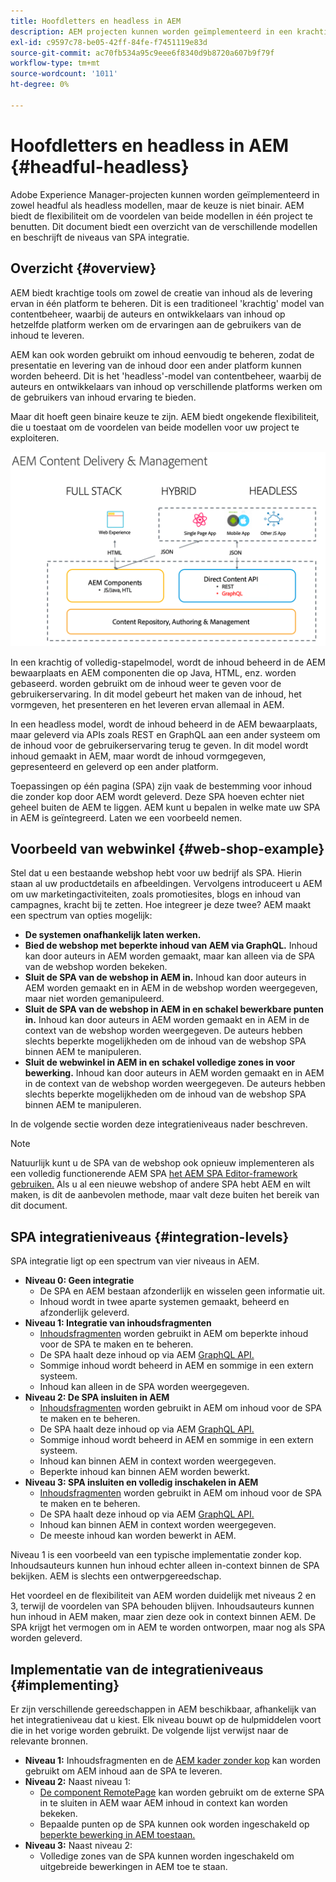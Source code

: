 ```yaml
---
title: Hoofdletters en headless in AEM
description: AEM projecten kunnen worden geïmplementeerd in een krachtig en zonder kop, maar de keuze is niet binair. AEM biedt de flexibiliteit om de voordelen van beide modellen in één project te benutten.
exl-id: c9597c78-be05-42ff-84fe-f7451119e83d
source-git-commit: ac70fb534a95c9eee6f8340d9b8720a607b9f79f
workflow-type: tm+mt
source-wordcount: '1011'
ht-degree: 0%

---
```


# Hoofdletters en headless in AEM {#headful-headless}

Adobe Experience Manager-projecten kunnen worden geïmplementeerd in zowel headful als headless modellen, maar de keuze is niet binair. AEM biedt de flexibiliteit om de voordelen van beide modellen in één project te benutten. Dit document biedt een overzicht van de verschillende modellen en beschrijft de niveaus van SPA integratie.

## Overzicht {#overview}

AEM biedt krachtige tools om zowel de creatie van inhoud als de levering ervan in één platform te beheren. Dit is een traditioneel &#39;krachtig&#39; model van contentbeheer, waarbij de auteurs en ontwikkelaars van inhoud op hetzelfde platform werken om de ervaringen aan de gebruikers van de inhoud te leveren.

AEM kan ook worden gebruikt om inhoud eenvoudig te beheren, zodat de presentatie en levering van de inhoud door een ander platform kunnen worden beheerd. Dit is het &#39;headless&#39;-model van contentbeheer, waarbij de auteurs en ontwikkelaars van inhoud op verschillende platforms werken om de gebruikers van inhoud ervaring te bieden.

Maar dit hoeft geen binaire keuze te zijn. AEM biedt ongekende flexibiliteit, die u toestaat om de voordelen van beide modellen voor uw project te exploiteren.

![Implementatiemodellen AEM](/help/sites-developing/headless/getting-started/assets/aem-implementation-models.png)

In een krachtig of volledig-stapelmodel, wordt de inhoud beheerd in de AEM bewaarplaats en AEM componenten die op Java, HTML, enz. worden gebaseerd. worden gebruikt om de inhoud weer te geven voor de gebruikerservaring. In dit model gebeurt het maken van de inhoud, het vormgeven, het presenteren en het leveren ervan allemaal in AEM.

In een headless model, wordt de inhoud beheerd in de AEM bewaarplaats, maar geleverd via APIs zoals REST en GraphQL aan een ander systeem om de inhoud voor de gebruikerservaring terug te geven. In dit model wordt inhoud gemaakt in AEM, maar wordt de inhoud vormgegeven, gepresenteerd en geleverd op een ander platform.

Toepassingen op één pagina (SPA) zijn vaak de bestemming voor inhoud die zonder kop door AEM wordt geleverd. Deze SPA hoeven echter niet geheel buiten de AEM te liggen. AEM kunt u bepalen in welke mate uw SPA in AEM is geïntegreerd. Laten we een voorbeeld nemen.

## Voorbeeld van webwinkel {#web-shop-example}

Stel dat u een bestaande webshop hebt voor uw bedrijf als SPA. Hierin staan al uw productdetails en afbeeldingen. Vervolgens introduceert u AEM om uw marketingactiviteiten, zoals promotiesites, blogs en inhoud van campagnes, kracht bij te zetten. Hoe integreer je deze twee? AEM maakt een spectrum van opties mogelijk:

* **De systemen onafhankelijk laten werken.**
* **Bied de webshop met beperkte inhoud van AEM via GraphQL.** Inhoud kan door auteurs in AEM worden gemaakt, maar kan alleen via de SPA van de webshop worden bekeken.
* **Sluit de SPA van de webshop in AEM in.** Inhoud kan door auteurs in AEM worden gemaakt en in AEM in de webshop worden weergegeven, maar niet worden gemanipuleerd.
* **Sluit de SPA van de webshop in AEM in en schakel bewerkbare punten in.** Inhoud kan door auteurs in AEM worden gemaakt en in AEM in de context van de webshop worden weergegeven. De auteurs hebben slechts beperkte mogelijkheden om de inhoud van de webshop SPA binnen AEM te manipuleren.
* **Sluit de webwinkel in AEM in en schakel volledige zones in voor bewerking.** Inhoud kan door auteurs in AEM worden gemaakt en in AEM in de context van de webshop worden weergegeven. De auteurs hebben slechts beperkte mogelijkheden om de inhoud van de webshop SPA binnen AEM te manipuleren.

In de volgende sectie worden deze integratieniveaus nader beschreven.

>[!NOTE]
>
>Natuurlijk kunt u de SPA van de webshop ook opnieuw implementeren als een volledig functionerende AEM SPA [het AEM SPA Editor-framework gebruiken.](/help/sites-developing/spa-walkthrough.md) Als u al een nieuwe webshop of andere SPA hebt AEM en wilt maken, is dit de aanbevolen methode, maar valt deze buiten het bereik van dit document.

## SPA integratieniveaus {#integration-levels}

SPA integratie ligt op een spectrum van vier niveaus in AEM.

* **Niveau 0: Geen integratie**
   * De SPA en AEM bestaan afzonderlijk en wisselen geen informatie uit.
   * Inhoud wordt in twee aparte systemen gemaakt, beheerd en afzonderlijk geleverd.
* **Niveau 1: Integratie van inhoudsfragmenten**
   * [Inhoudsfragmenten](/help/assets/content-fragments/content-fragments.md) worden gebruikt in AEM om beperkte inhoud voor de SPA te maken en te beheren.
   * De SPA haalt deze inhoud op via AEM [GraphQL API.](/help/sites-developing/headless/graphql-api/graphql-api-content-fragments.md)
   * Sommige inhoud wordt beheerd in AEM en sommige in een extern systeem.
   * Inhoud kan alleen in de SPA worden weergegeven.
* **Niveau 2: De SPA insluiten in AEM**
   * [Inhoudsfragmenten](/help/assets/content-fragments/content-fragments.md) worden gebruikt in AEM om inhoud voor de SPA te maken en te beheren.
   * De SPA haalt deze inhoud op via AEM [GraphQL API.](/help/sites-developing/headless/graphql-api/graphql-api-content-fragments.md)
   * Sommige inhoud wordt beheerd in AEM en sommige in een extern systeem.
   * Inhoud kan binnen AEM in context worden weergegeven.
   * Beperkte inhoud kan binnen AEM worden bewerkt.
* **Niveau 3: SPA insluiten en volledig inschakelen in AEM**
   * [Inhoudsfragmenten](/help/assets/content-fragments/content-fragments.md) worden gebruikt in AEM om inhoud voor de SPA te maken en te beheren.
   * De SPA haalt deze inhoud op via AEM [GraphQL API.](/help/sites-developing/headless/graphql-api/graphql-api-content-fragments.md)
   * Inhoud kan binnen AEM in context worden weergegeven.
   * De meeste inhoud kan worden bewerkt in AEM.

Niveau 1 is een voorbeeld van een typische implementatie zonder kop. Inhoudsauteurs kunnen hun inhoud echter alleen in-context binnen de SPA bekijken. AEM is slechts een ontwerpgereedschap.

Het voordeel en de flexibiliteit van AEM worden duidelijk met niveaus 2 en 3, terwijl de voordelen van SPA behouden blijven. Inhoudsauteurs kunnen hun inhoud in AEM maken, maar zien deze ook in context binnen AEM. De SPA krijgt het vermogen om in AEM te worden ontworpen, maar nog als SPA worden geleverd.

## Implementatie van de integratieniveaus {#implementing}

Er zijn verschillende gereedschappen in AEM beschikbaar, afhankelijk van het integratieniveau dat u kiest. Elk niveau bouwt op de hulpmiddelen voort die in het vorige worden gebruikt. De volgende lijst verwijst naar de relevante bronnen.

* **Niveau 1:** Inhoudsfragmenten en de [AEM kader zonder kop](/help/sites-developing/headless/introduction.md) kan worden gebruikt om AEM inhoud aan de SPA te leveren.
* **Niveau 2:** Naast niveau 1:
   * [De component RemotePage](/help/sites-developing/spa-remote-page.md) kan worden gebruikt om de externe SPA in te sluiten in AEM waar AEM inhoud in context kan worden bekeken.
   * Bepaalde punten op de SPA kunnen ook worden ingeschakeld op [beperkte bewerking in AEM toestaan.](/help/sites-developing/spa-edit-external.md)
* **Niveau 3:** Naast niveau 2:
   * Volledige zones van de SPA kunnen worden ingeschakeld om uitgebreide bewerkingen in AEM toe te staan.

